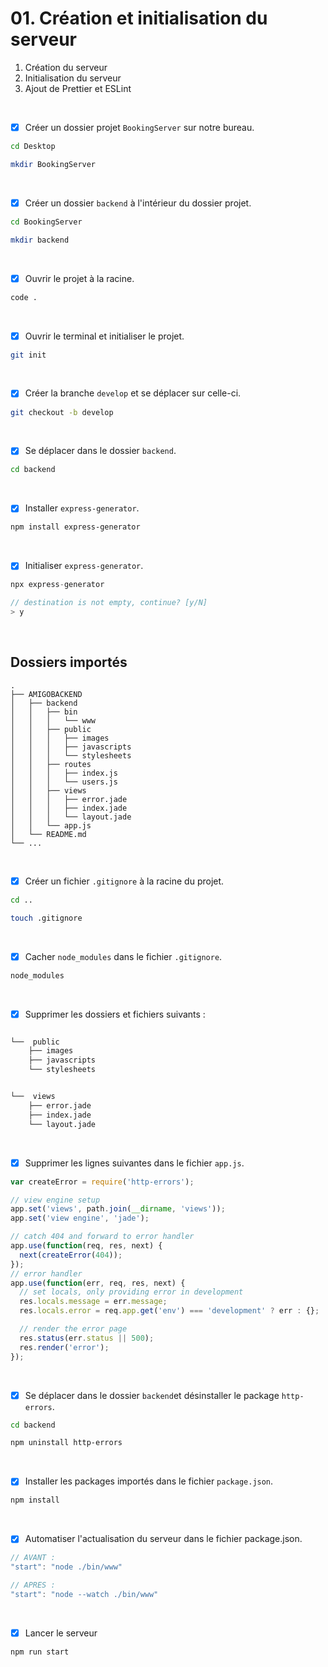 # 01. Création et initialisation du serveur

1. Création du serveur
2. Initialisation du serveur
3. Ajout de Prettier et ESLint

<br>

- [x] Créer un dossier projet `BookingServer` sur notre bureau.
```bash
cd Desktop
```
```bash
mkdir BookingServer
```

<br>

- [x] Créer un dossier `backend` à l'intérieur du dossier projet.
```bash
cd BookingServer
```
```bash
mkdir backend
```

<br>

- [x] Ouvrir le projet à la racine.
```bash
code .
```

<br>

- [x] Ouvrir le terminal et initialiser le projet.
```bash
git init
```

<br>

- [x] Créer la branche `develop` et se déplacer sur celle-ci.
```bash
git checkout -b develop
```

<br>

- [x] Se déplacer dans le dossier `backend`.
```bash
cd backend
```

<br>

- [x] Installer `express-generator`.
```bash
npm install express-generator
```

<br> 

- [x] Initialiser `express-generator`.
```javascript
npx express-generator
```

```swift
// destination is not empty, continue? [y/N] 
> y
```

<br>

## Dossiers importés

```
.
├── AMIGOBACKEND
│   ├── backend
│   │   ├── bin
│   │   │   └── www
│   │   ├── public
│   │   │   ├── images
│   │   │   ├── javascripts
│   │   │   └── stylesheets
│   │   ├── routes
│   │   │   ├── index.js
│   │   │   └── users.js
│   │   ├── views
│   │   │   ├── error.jade
│   │   │   ├── index.jade
│   │   │   └── layout.jade
│   │   └── app.js
│   └── README.md
└── ...
```

<br>

- [x] Créer un fichier `.gitignore` à la racine du projet.
```bash
cd ..
```
```bash
touch .gitignore
```

<br>

- [x] Cacher `node_modules` dans le fichier `.gitignore`.
```bash
node_modules
```

<br> 

- [x] Supprimer les dossiers et fichiers suivants :
```bash

└──  public
    ├── images
    ├── javascripts
    └── stylesheets


└──  views
    ├── error.jade
    ├── index.jade
    └── layout.jade
```

<br>

- [x] Supprimer les lignes suivantes dans le fichier `app.js`.
```javascript
var createError = require('http-errors');
```

```javascript
// view engine setup
app.set('views', path.join(__dirname, 'views'));
app.set('view engine', 'jade');
```

```javascript
// catch 404 and forward to error handler
app.use(function(req, res, next) {
  next(createError(404));
});
// error handler
app.use(function(err, req, res, next) {
  // set locals, only providing error in development
  res.locals.message = err.message;
  res.locals.error = req.app.get('env') === 'development' ? err : {};

  // render the error page
  res.status(err.status || 500);
  res.render('error');
});
```

<br>
 
- [x] Se déplacer dans le dossier `backend`et désinstaller le package `http-errors`.
```bash
cd backend
```
```bash
npm uninstall http-errors
```

<br>

- [x] Installer les packages importés dans le fichier `package.json`.
```bash
npm install
```

<br> 

- [x] Automatiser l'actualisation du serveur dans le fichier package.json.
```javascript
// AVANT :
"start": "node ./bin/www"
```

```javascript
// APRES :
"start": "node --watch ./bin/www"
```

<br>

- [x] Lancer le serveur
```bash
npm run start
```
